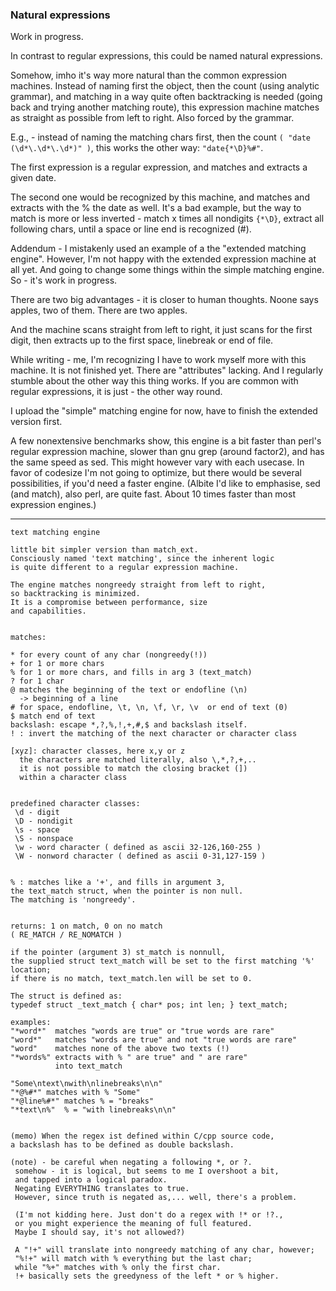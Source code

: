 ### Natural expressions

Work in progress.

In contrast to regular expressions, this could be named natural expressions.

Somehow, imho it's way more natural than the common expression machines.
Instead of naming first the object, then the count (using analytic grammar),
and matching in a way quite often backtracking is needed
(going back and trying another matching route),
this expression machine matches as straight as possible from left to right.
Also forced by the grammar.


E.g., - instead of naming the matching chars first, then the count `( "date (\d*\.\d*\.\d*)" )`,
this works the other way: `"date{*\D}%#"`.

The first expression is a regular expression, and matches and extracts a given date.

The second one would be recognized by this machine, 
and matches and extracts with the % the date as well. It's a bad example, 
but the way to match is more or less inverted - match x times all nondigits `{*\D}`, 
extract all following chars, until a space or line end is recognized (#).

Addendum - I mistakenly used an example of a the "extended matching engine".
However, I'm not happy with the extended expression machine at all yet.
And going to change some things within the simple matching engine.
So - it's work in progress.


There are two big advantages - it is closer to human thoughts.
Noone says apples, two of them. There are two apples.

And the machine scans straight from left to right, 
it just scans for the first digit, then extracts up to the first space, linebreak or end of file.

While writing - me, I'm recognizing I have to work myself more with this machine.
It is not finished yet. There are "attributes" lacking. 
And I regularly stumble about the other way this thing works.
If you are common with regular expressions, it is just - the other way round.


I upload the "simple" matching engine for now, have to finish the extended version first.

A few nonextensive benchmarks show,
this engine is a bit faster than perl's regular expression machine,
slower than gnu grep (around factor2), and has the same speed as sed.
This might however vary with each usecase.
In favor of codesize I'm not going to optimize,
but there would be several possibilities, if you'd need a faster engine.
(Albite I'd like to emphasise, sed (and match), also perl, are quite fast.
About 10 times faster than most expression engines.)


---


```
text matching engine

little bit simpler version than match_ext.
Consciously named 'text matching', since the inherent logic
is quite different to a regular expression machine.

The engine matches nongreedy straight from left to right,
so backtracking is minimized.
It is a compromise between performance, size
and capabilities.


matches: 

* for every count of any char (nongreedy(!))
+ for 1 or more chars
% for 1 or more chars, and fills in arg 3 (text_match)
? for 1 char
@ matches the beginning of the text or endofline (\n) 
  -> beginning of a line
# for space, endofline, \t, \n, \f, \r, \v  or end of text (0)
$ match end of text
backslash: escape *,?,%,!,+,#,$ and backslash itself.
! : invert the matching of the next character or character class
 
[xyz]: character classes, here x,y or z 
  the characters are matched literally, also \,*,?,+,..
  it is not possible to match the closing bracket (])
  within a character class


predefined character classes:
 \d - digit
 \D - nondigit
 \s - space
 \S - nonspace
 \w - word character ( defined as ascii 32-126,160-255 )
 \W - nonword character ( defined as ascii 0-31,127-159 )


% : matches like a '+', and fills in argument 3,
the text_match struct, when the pointer is non null.
The matching is 'nongreedy'.


returns: 1 on match, 0 on no match
( RE_MATCH / RE_NOMATCH )

if the pointer (argument 3) st_match is nonnull,
the supplied struct text_match will be set to the first matching '%' location;
if there is no match, text_match.len will be set to 0.

The struct is defined as: 
typedef struct _text_match { char* pos; int len; } text_match;

examples: 
"*word*"  matches "words are true" or "true words are rare"
"word*"   matches "words are true" and not "true words are rare"
"word"    matches none of the above two texts (!)
"*words%" extracts with % " are true" and " are rare"
          into text_match

"Some\ntext\nwith\nlinebreaks\n\n"
"*@%#*" matches with % "Some"
"*@line%#*" matches % = "breaks"
"*text\n%"  % = "with linebreaks\n\n"


(memo) When the regex ist defined within C/cpp source code,
a backslash has to be defined as double backslash.

(note) - be careful when negating a following *, or ?.
 somehow - it is logical, but seems to me I overshoot a bit,
 and tapped into a logical paradox.
 Negating EVERYTHING translates to true.
 However, since truth is negated as,... well, there's a problem.

 (I'm not kidding here. Just don't do a regex with !* or !?.,
 or you might experience the meaning of full featured. 
 Maybe I should say, it's not allowed?)

 A "!+" will translate into nongreedy matching of any char, however;
 "%!+" will match with % everything but the last char;
 while "%+" matches with % only the first char.
 !+ basically sets the greedyness of the left * or % higher.
```

